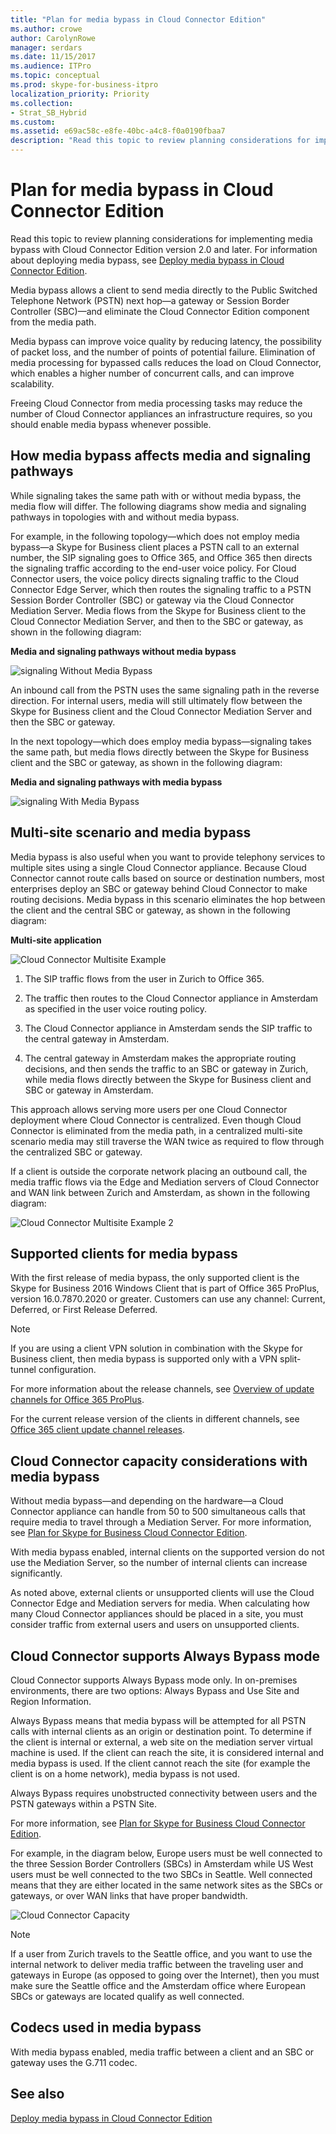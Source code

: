 ```yaml
---
title: "Plan for media bypass in Cloud Connector Edition"
ms.author: crowe
author: CarolynRowe
manager: serdars
ms.date: 11/15/2017
ms.audience: ITPro
ms.topic: conceptual
ms.prod: skype-for-business-itpro
localization_priority: Priority
ms.collection: 
- Strat_SB_Hybrid
ms.custom: 
ms.assetid: e69ac58c-e8fe-40bc-a4c8-f0a0190fbaa7
description: "Read this topic to review planning considerations for implementing media bypass with Cloud Connector Edition version 2.0 and later. For information about deploying media bypass, see Deploy media bypass in Cloud Connector Edition."
---
```


# Plan for media bypass in Cloud Connector Edition
 
Read this topic to review planning considerations for implementing media bypass with Cloud Connector Edition version 2.0 and later. For information about deploying media bypass, see [Deploy media bypass in Cloud Connector Edition](deploy-media-bypass-in-cloud-connector.md).
  
Media bypass allows a client to send media directly to the Public Switched Telephone Network (PSTN) next hop—a gateway or Session Border Controller (SBC)—and eliminate the Cloud Connector Edition component from the media path.
  
Media bypass can improve voice quality by reducing latency, the possibility of packet loss, and the number of points of potential failure. Elimination of media processing for bypassed calls reduces the load on Cloud Connector, which enables a higher number of concurrent calls, and can improve scalability. 
  
 Freeing Cloud Connector from media processing tasks may reduce the number of Cloud Connector appliances an infrastructure requires, so you should enable media bypass whenever possible.
  
## How media bypass affects media and signaling pathways

While signaling takes the same path with or without media bypass, the media flow will differ. The following diagrams show media and signaling pathways in topologies with and without media bypass. 
  
For example, in the following topology—which does not employ media bypass—a Skype for Business client places a PSTN call to an external number, the SIP signaling goes to Office 365, and Office 365 then directs the signaling traffic according to the end-user voice policy. For Cloud Connector users, the voice policy directs signaling traffic to the Cloud Connector Edge Server, which then routes the signaling traffic to a PSTN Session Border Controller (SBC) or gateway via the Cloud Connector Mediation Server. Media flows from the Skype for Business client to the Cloud Connector Mediation Server, and then to the SBC or gateway, as shown in the following diagram:
  
**Media and signaling pathways without media bypass**

![signaling Without Media Bypass](../../media/5cd7e3bf-2565-4bd9-ad5a-f03e13c01060.png)
  
An inbound call from the PSTN uses the same signaling path in the reverse direction. For internal users, media will still ultimately flow between the Skype for Business client and the Cloud Connector Mediation Server and then the SBC or gateway.
  
In the next topology—which does employ media bypass—signaling takes the same path, but media flows directly between the Skype for Business client and the SBC or gateway, as shown in the following diagram:
  
**Media and signaling pathways with media bypass**

![signaling With Media Bypass](../../media/60400c38-4921-4964-89f2-5e53b68fb497.png)
  
## Multi-site scenario and media bypass

Media bypass is also useful when you want to provide telephony services to multiple sites using a single Cloud Connector appliance. Because Cloud Connector cannot route calls based on source or destination numbers, most enterprises deploy an SBC or gateway behind Cloud Connector to make routing decisions. Media bypass in this scenario eliminates the hop between the client and the central SBC or gateway, as shown in the following diagram:
  
**Multi-site application**

![Cloud Connector Multisite Example](../../media/ace8dc3c-1082-46a2-b8b4-98cbf678620e.png)
  
1. The SIP traffic flows from the user in Zurich to Office 365.
    
2. The traffic then routes to the Cloud Connector appliance in Amsterdam as specified in the user voice routing policy.
    
3. The Cloud Connector appliance in Amsterdam sends the SIP traffic to the central gateway in Amsterdam.
    
4. The central gateway in Amsterdam makes the appropriate routing decisions, and then sends the traffic to an SBC or gateway in Zurich, while media flows directly between the Skype for Business client and SBC or gateway in Amsterdam.
    
 This approach allows serving more users per one Cloud Connector deployment where Cloud Connector is centralized. Even though Cloud Connector is eliminated from the media path, in a centralized multi-site scenario media may still traverse the WAN twice as required to flow through the centralized SBC or gateway.
  
If a client is outside the corporate network placing an outbound call, the media traffic flows via the Edge and Mediation servers of Cloud Connector and WAN link between Zurich and Amsterdam, as shown in the following diagram:
  
![Cloud Connector Multisite Example 2](../../media/ef95839c-4552-440e-9698-7615707a1b50.png)
  
## Supported clients for media bypass

With the first release of media bypass, the only supported client is the Skype for Business 2016 Windows Client that is part of Office 365 ProPlus, version 16.0.7870.2020 or greater. Customers can use any channel: Current, Deferred, or First Release Deferred. 
  
> [!NOTE]
> If you are using a client VPN solution in combination with the Skype for Business client, then media bypass is supported only with a VPN split-tunnel configuration. 
  
For more information about the release channels, see [Overview of update channels for Office 365 ProPlus](https://support.office.com/en-us/article/Overview-of-update-channels-for-Office-365-ProPlus-9ccf0f13-28ff-4975-9bd2-7e4ea2fefef4?ui=en-US&amp;rs=en-US&amp;ad=US).
  
For the current release version of the clients in different channels, see [Office 365 client update channel releases](https://technet.microsoft.com/en-us/office/mt465751.aspx). 
  
## Cloud Connector capacity considerations with media bypass

Without media bypass—and depending on the hardware—a Cloud Connector appliance can handle from 50 to 500 simultaneous calls that require media to travel through a Mediation Server. For more information, see [Plan for Skype for Business Cloud Connector Edition](https://technet.microsoft.com/en-us/library/mt605227.aspx). 
  
With media bypass enabled, internal clients on the supported version do not use the Mediation Server, so the number of internal clients can increase significantly. 
  
As noted above, external clients or unsupported clients will use the Cloud Connector Edge and Mediation servers for media. When calculating how many Cloud Connector appliances should be placed in a site, you must consider traffic from external users and users on unsupported clients.
  
## Cloud Connector supports Always Bypass mode

Cloud Connector supports Always Bypass mode only. In on-premises environments, there are two options: Always Bypass and Use Site and Region Information.
  
Always Bypass means that media bypass will be attempted for all PSTN calls with internal clients as an origin or destination point. To determine if the client is internal or external, a web site on the mediation server virtual machine is used. If the client can reach the site, it is considered internal and media bypass is used. If the client cannot reach the site (for example the client is on a home network), media bypass is not used. 
  
Always Bypass requires unobstructed connectivity between users and the PSTN gateways within a PSTN Site. 
  
For more information, see [Plan for Skype for Business Cloud Connector Edition](https://technet.microsoft.com/en-us/library/mt605227.aspx). 
  
For example, in the diagram below, Europe users must be well connected to the three Session Border Controllers (SBCs) in Amsterdam while US West users must be well connected to the two SBCs in Seattle. Well connected means that they are either located in the same network sites as the SBCs or gateways, or over WAN links that have proper bandwidth.
  
![Cloud Connector Capacity](../../media/efb2269b-d44f-474e-aea8-c5158e729cfe.png)
  
> [!NOTE]
> If a user from Zurich travels to the Seattle office, and you want to use the internal network to deliver media traffic between the traveling user and gateways in Europe (as opposed to going over the Internet), then you must make sure the Seattle office and the Amsterdam office where European SBCs or gateways are located qualify as well connected. 
  
## Codecs used in media bypass

With media bypass enabled, media traffic between a client and an SBC or gateway uses the G.711 codec. 
  
## See also

[Deploy media bypass in Cloud Connector Edition](deploy-media-bypass-in-cloud-connector.md)